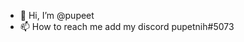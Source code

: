 - 👋 Hi, I’m @pupeet
- 📫 How to reach me add my discord pupetnih#5073
<!---
pupeet/pupeet is a ✨ special ✨ repository because its `README.md` (this file) appears on your GitHub profile.
